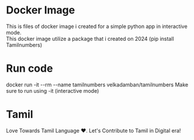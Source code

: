 # Docker Image
This is files of docker image i created for a simple python app in interactive mode. <br>
This docker image utilize a package that i created on 2024 (pip install Tamilnumbers)

# Run code
docker run -it --rm --name tamilnumbers velkadamban/tamilnumbers
Make sure to run using -it (interactive mode)

# Tamil
Love Towards Tamil Language ♥. Let's Contribute to Tamil in Digital era!
